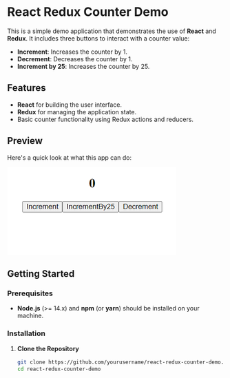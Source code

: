 # React Redux Counter Demo

This is a simple demo application that demonstrates the use of **React** and **Redux**. It includes three buttons to interact with a counter value:
- **Increment**: Increases the counter by 1.
- **Decrement**: Decreases the counter by 1.
- **Increment by 25**: Increases the counter by 25.

## Features

- **React** for building the user interface.
- **Redux** for managing the application state.
- Basic counter functionality using Redux actions and reducers.

## Preview

Here's a quick look at what this app can do:

![alt text](image.png)

## Getting Started

### Prerequisites

- **Node.js** (>= 14.x) and **npm** (or **yarn**) should be installed on your machine.

### Installation

1. **Clone the Repository**

   ```bash
   git clone https://github.com/yourusername/react-redux-counter-demo.git
   cd react-redux-counter-demo
